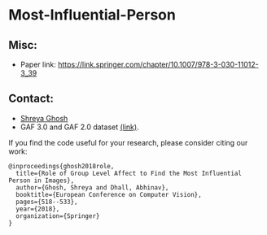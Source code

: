 # Most-Influential-Person
## Misc:

- Paper link: https://link.springer.com/chapter/10.1007/978-3-030-11012-3_39

## Contact:
- <a href="https://scholar.google.co.in/citations?user=BJ-oHaUAAAAJ&hl=en">Shreya Ghosh</a>
- GAF 3.0 and GAF 2.0 dataset <a href="http://www.iitrpr.ac.in/lasii/resources.html">(link)</a>.  

If you find the code useful for your research, please consider citing our work:
```
@inproceedings{ghosh2018role,
  title={Role of Group Level Affect to Find the Most Influential Person in Images},
  author={Ghosh, Shreya and Dhall, Abhinav},
  booktitle={European Conference on Computer Vision},
  pages={518--533},
  year={2018},
  organization={Springer}
}
